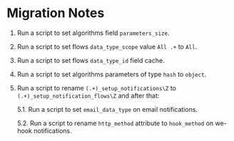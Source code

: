 # Migration Notes 

1. Run a script to set algorithms field `parameters_size`.

2. Run a script to set flows `data_type_scope` value `All .+` to `All`.

3. Run a script to set flows `data_type_id` field cache.

4. Run a script to set algorithms parameters of type `hash` to `object`.

5. Run a script to rename `(.+)_setup_notifications\Z` to `(.+)_setup_notification_flows\Z` and after that:

    5.1. Run a script to set `email_data_type` on email notifications.
    
    5.2. Run a script to rename `http_method` attribute to `hook_method` on we-hook notifications.